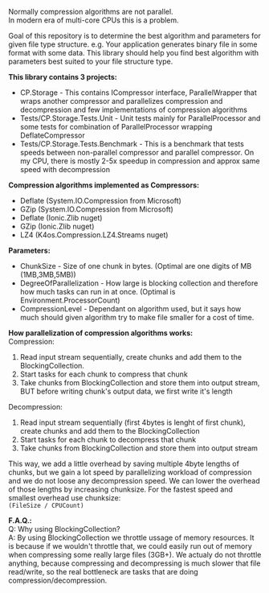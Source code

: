 Normally compression algorithms are not parallel.<br>
In modern era of multi-core CPUs this is a problem.

Goal of this repository is to determine the best algorithm and parameters for given file type structure. e.g. Your application generates binary file in some format with some data. This library should help you find best algorithm with parameters best suited to your file structure type.

**This library contains 3 projects:**
- CP.Storage - This contains ICompressor interface, ParallelWrapper that wraps another compressor and parallelizes compression and decompression and few implementations of compression algorithms
- Tests/CP.Storage.Tests.Unit - Unit tests mainly for ParallelProcessor and some tests for combination of ParallelProcessor wrapping DeflateCompressor
- Tests/CP.Storage.Tests.Benchmark - This is a benchmark that tests speeds between non-parallel compressor and parallel compressor. On my CPU, there is mostly 2-5x speedup in compression and approx same speed with decompression

**Compression algorithms implemented as Compressors:**
- Deflate (System.IO.Compression from Microsoft)
- GZip (System.IO.Compression from Microsoft)
- Deflate (Ionic.Zlib nuget)
- GZip (Ionic.Zlib nuget)
- LZ4 (K4os.Compression.LZ4.Streams nuget)

**Parameters:**
- ChunkSize - Size of one chunk in bytes. (Optimal are one digits of MB (1MB,3MB,5MB))
- DegreeOfParallelization - How large is blocking collection and therefore how much tasks can run in at once. (Optimal is Environment.ProcessorCount)
- CompressionLevel - Dependant on algorithm used, but it says how much should given algorithm try to make file smaller for a cost of time.

**How parallelization of compression algorithms works:**<br>
Compression:
1. Read input stream sequentially, create chunks and add them to the BlockingCollection.
2. Start tasks for each chunk to compress that chunk
3. Take chunks from BlockingCollection and store them into output stream, BUT before writing chunk's output data, we first write it's length

Decompression:
1. Read input stream sequentially (first 4bytes is lenght of first chunk), create chunks and add them to the BlockingCollection
2. Start tasks for each chunk to decompress that chunk
3. Take chunks from BlockingCollection and store them into output stream

This way, we add a little overhead by saving multiple 4byte lengths of chunks, but we gain a lot speed by parallelizing workload of compression and we do not loose any decompression speed. We can lower the overhead of those lengths by increasing chunksize.
For the fastest speed and smallest overhead use chunksize:<br>
```(FileSize / CPUCount)```

**F.A.Q.:**<br>
Q: Why using BlockingCollection?<br>
A: By using BlockingCollection we throttle ussage of memory resources. It is because if we wouldn't throttle that, we could easily run out of memory when compressing some really large files (3GB+). We actualy do not throttle anything, because compressing and decompressing is much slower that file read/write, so the real bottleneck are tasks that are doing compression/decompression.